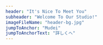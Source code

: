 ```yaml
---
header: "It's Nice To Meet You"
subheader: "Welcome To Our Studio!"
imageFileName: "header-bg.jpg"
jumpToAnchor: "Mudei"
jumpToAnchorText: "詳しくへ"
---
```

